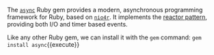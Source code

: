 The [`async`](https://github.com/socketry/async) Ruby gem provides a modern, asynchronous programming framework for Ruby, based on [`nio4r`](https://github.com/socketry/nio4r). It implements the [reactor pattern](https://en.wikipedia.org/wiki/Reactor_pattern), providing both I/O and timer based events.

Like any other Ruby gem, we can install it with the `gem` command: `gem install async`{{execute}}
